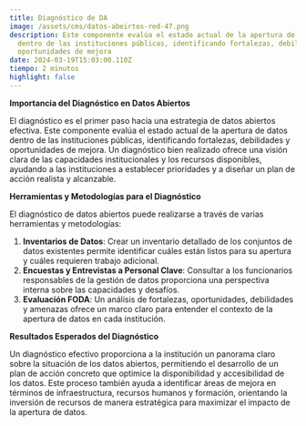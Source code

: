 ```yaml
---
title: Diagnóstico de DA
image: /assets/cms/datos-abeirtos-red-47.png
description: Este componente evalúa el estado actual de la apertura de datos
  dentro de las instituciones públicas, identificando fortalezas, debilidades y
  oportunidades de mejora
date: 2024-03-19T15:03:00.110Z
tiempo: 2 minutos
highlight: false
---
```

<!--StartFragment-->

**Importancia del Diagnóstico en Datos Abiertos**

El diagnóstico es el primer paso hacia una estrategia de datos abiertos efectiva. Este componente evalúa el estado actual de la apertura de datos dentro de las instituciones públicas, identificando fortalezas, debilidades y oportunidades de mejora. Un diagnóstico bien realizado ofrece una visión clara de las capacidades institucionales y los recursos disponibles, ayudando a las instituciones a establecer prioridades y a diseñar un plan de acción realista y alcanzable.

**Herramientas y Metodologías para el Diagnóstico**

El diagnóstico de datos abiertos puede realizarse a través de varias herramientas y metodologías:

1. **Inventarios de Datos**: Crear un inventario detallado de los conjuntos de datos existentes permite identificar cuáles están listos para su apertura y cuáles requieren trabajo adicional.
2. **Encuestas y Entrevistas a Personal Clave**: Consultar a los funcionarios responsables de la gestión de datos proporciona una perspectiva interna sobre las capacidades y desafíos.
3. **Evaluación FODA**: Un análisis de fortalezas, oportunidades, debilidades y amenazas ofrece un marco claro para entender el contexto de la apertura de datos en cada institución.

**Resultados Esperados del Diagnóstico**

Un diagnóstico efectivo proporciona a la institución un panorama claro sobre la situación de los datos abiertos, permitiendo el desarrollo de un plan de acción concreto que optimice la disponibilidad y accesibilidad de los datos. Este proceso también ayuda a identificar áreas de mejora en términos de infraestructura, recursos humanos y formación, orientando la inversión de recursos de manera estratégica para maximizar el impacto de la apertura de datos.

<!--EndFragment-->
